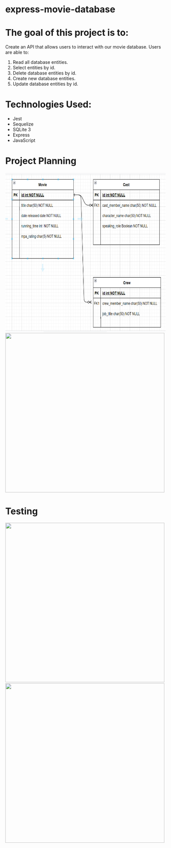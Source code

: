 # express-movie-database

# The goal of this project is to: 

Create an API that allows users to interact with our movie database.  Users are able to:
1. Read all database entities.<br>
2. Select entities by id.<br>
3. Delete database entities by id.<br>
4. Create new database entities.<br>
5. Update database entities by id.<br>

# Technologies Used:
<ul>
<li>Jest</li>
<li>Sequelize</li>
<li>SQLite 3</li>
<li>Express</li>
<li>JavaScript</li>
</ul>

# Project Planning
<img src="express-movie-ERD.png" width="600" height="500"><br>
<img src="kanban.png" width="500" height="500">

# Testing
<img src="test_file.png" width="500" height="500">
<img src="test_report.png" width="500" height="500">
